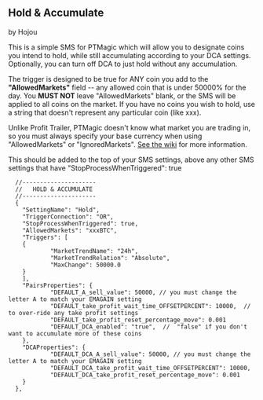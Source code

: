 ## Hold & Accumulate
by Hojou

This is a simple SMS for PTMagic which will allow you to designate coins you intend to hold, while still accumulating according to your DCA settings.  Optionally, you can turn off DCA to just hold without any accumulation.

The trigger is designed to be true for ANY coin you add to the **"AllowedMarkets"** field -- any allowed coin that is under 50000% for the day.  You **MUST NOT** leave "AllowedMarkets" blank, or the SMS will be applied to all coins on the market.  If you have no coins you wish to hold, use a string that doesn't represent any particular coin (like xxx).

Unlike Profit Trailer, PTMagic doesn't know what market you are trading in, so you must always specify your base currency when using "AllowedMarkets" or "IgnoredMarkets".  [See the wiki](https://github.com/PTMagicians/PTMagic/wiki/settings.analyzer#allowedmarkets) for more information.

This should be added to the top of your SMS settings, above any other SMS settings that have "StopProcessWhenTriggered": true 



      //---------------------
      //   HOLD & ACCUMULATE
      //---------------------
      {
        "SettingName": "Hold",
        "TriggerConnection": "OR",
        "StopProcessWhenTriggered": true,
        "AllowedMarkets": "xxxBTC",
        "Triggers": [
        {
                "MarketTrendName": "24h",
                "MarketTrendRelation": "Absolute",
                "MaxChange": 50000.0
        }
        ],
        "PairsProperties": {
                "DEFAULT_A_sell_value": 50000, // you must change the letter A to match your EMAGAIN setting
                "DEFAULT_take_profit_wait_time_OFFSETPERCENT": 10000,  // to over-ride any take profit settings
                "DEFAULT_take_profit_reset_percentage_move": 0.001
                "DEFAULT_DCA_enabled": "true",  //  "false" if you don't want to accumulate more of these coins
        },
        "DCAProperties": {
                "DEFAULT_DCA_A_sell_value": 50000, // you must change the letter A to match your EMAGAIN setting
                "DEFAULT_DCA_take_profit_wait_time_OFFSETPERCENT": 10000,
                "DEFAULT_DCA_take_profit_reset_percentage_move": 0.001
        }
      },
